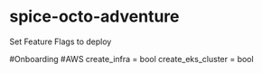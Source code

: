 # spice-octo-adventure

Set Feature Flags to deploy

#Onboarding
#AWS
create_infra = bool
create_eks_cluster = bool
